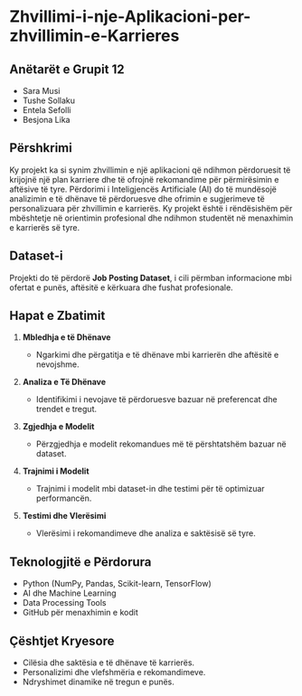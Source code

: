# Zhvillimi-i-nje-Aplikacioni-per-zhvillimin-e-Karrieres

## Anëtarët e Grupit 12
- Sara Musi  
- Tushe Sollaku  
- Entela Sefolli  
- Besjona Lika  

## Përshkrimi
Ky projekt ka si synim zhvillimin e një aplikacioni që ndihmon përdoruesit të krijojnë një plan karriere dhe të ofrojnë rekomandime për përmirësimin e aftësive të tyre. Përdorimi i Inteligjencës Artificiale (AI) do të mundësojë analizimin e të dhënave të përdoruesve dhe ofrimin e sugjerimeve të personalizuara për zhvillimin e karrierës. Ky projekt është i rëndësishëm për mbështetje në orientimin profesional dhe ndihmon studentët në menaxhimin e karrierës së tyre.

## Dataset-i
Projekti do të përdorë **Job Posting Dataset**, i cili përmban informacione mbi ofertat e punës, aftësitë e kërkuara dhe fushat profesionale.

## Hapat e Zbatimit

1. **Mbledhja e të Dhënave**  
   - Ngarkimi dhe përgatitja e të dhënave mbi karrierën dhe aftësitë e nevojshme.

2. **Analiza e Të Dhënave**  
   - Identifikimi i nevojave të përdoruesve bazuar në preferencat dhe trendet e tregut.

3. **Zgjedhja e Modelit**  
   - Përzgjedhja e modelit rekomandues më të përshtatshëm bazuar në dataset.

4. **Trajnimi i Modelit**  
   - Trajnimi i modelit mbi dataset-in dhe testimi për të optimizuar performancën.

5. **Testimi dhe Vlerësimi**  
   - Vlerësimi i rekomandimeve dhe analiza e saktësisë së tyre.

## Teknologjitë e Përdorura
- Python (NumPy, Pandas, Scikit-learn, TensorFlow)
- AI dhe Machine Learning
- Data Processing Tools
- GitHub për menaxhimin e kodit

## Çështjet Kryesore
- Cilësia dhe saktësia e të dhënave të karrierës.
- Personalizimi dhe vlefshmëria e rekomandimeve.
- Ndryshimet dinamike në tregun e punës.


